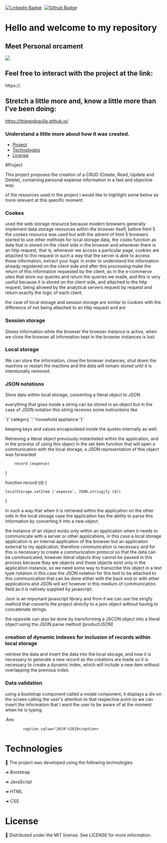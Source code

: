 [![Linkedin Badge](https://img.shields.io/badge/-LinkedIn-blue?style=flat-square&logo=Linkedin&logoColor=white&link=https://www.linkedin.com/in/thiagodepaulla/)](https://www.linkedin.com/in/thiagodepaulla/)   [![Github Badge](https://img.shields.io/badge/-Github-000?style=flat-square&logo=Github&logoColor=white&link=https://github.com/thiagodpaulla)](https://github.com/thiagodpaulla)

# Hello and welcome to my repository
## Meet Personal orcament

![](https:)

## Feel free to interact with the project at the link:
https://.

## Stretch a little more and, know a little more than I've been doing:


https://thiagodpaulla.github.io/

### Understand a little more about how it was created.



  * [Project](#project)
  * [Technologies](#technologies)
  * [License](#license)

#Project

This project proposes the creation of a CRUD (Create, Read, Update and Delete), containing personal expense information in a fast and objective way.



of the resources used in the project i would like to highlight some below as more relevant at this specific moment.

### Cookes



used the web storage resource because modern browsers generally implement data storage resources within the browser itself, before html 5 the cookes resource was used but with the advent of html 5 browsers started to use other methods for local storage data, the cooks function as data that is stored on the client side in the browser and whenever there is an http request, that is, whenever we access a particular page, cookies are attached to this request in such a way that the server is able to access these information, extract your logic in order to understand the information already registered on the client side and after this processing make the return of this information requested by the client, as in the e-commerce sites that store our queries and return the queries we made, and this is very useful because it is stored on the client side, and attached to the http request, being allowed by the analytical servers request by request and return exactly the logic of each client.

the case of local storage and session storage are similar to cookies with the difference of not being attached to an http request and are

### Session storage

Stores information while the browser the browser instance is active, when we close the browser all information kept in the browser instances is lost.



### Local storage

We can store the information, close the browser instances, shut down the machine or restart the machine and the data will remain stored until it is intentionally removed.







### JSON notations



Store data within local storage, converting a literal object to JSON

everything that goes inside a string can be stored in an object but in the case of JSON notation this string receives some instructions like

'{' category ':' household appliance '}'

keeping keys and values ​​encapsulated inside the quotes internally as well.





Retrieving a literal object previously instantiated within the application, and in the process of using this object in the set item function that will open a communication with the local storage, a JSON representation of this object was forwarded

        record (expense)

}

function record (d) {

    localStorage.setItem ('expense', JSON.stringify (d))

}

 in such a way that when it is retrieved within the application on the other side in the local storage case the application has the ability to parse this information by converting it into a new object.



the instance of an object exists only within an application when it needs to communicate with a server or other applications, in this case a local storage application is an internal application of the browser but an application external to my application, therefore communication is necessary and for this is necessary to create a communication protocol so that the data can be communicated, however literal objects they cannot be passed in this process because they are objects and these objects exist only in the application instance, so we need some way to transcribe this object in a text type notation in this case the JSON notation for this text to be attached to this communication that can be done either with the back end or with other applications and JSON will act however in this medium of communication field as it is natively supplied by javascript.

Json is an important javascript library and from it we can use the strigfy method that converts the project directly to a json object without having to concatenate strings.

 the opposite can also be done by transforming a JSCON object into a literal object using the JSON.parse method (productJSON)



 ### creation of dynamic indexes for inclusion of records within local storage



 retrieve the data and insert the data into the local storage, and now it is necessary to generate a new record as the creations are made so it is necessary to create a dynamic index, which will include a new item without overlapping the previous index.





 ### Data validation

 using a bootstrap component called a modal component, it displays a div on the screen calling the user's attention to that respective point so we can insert the information that I want the user to be aware of at the moment when he is typing.

 <option value="">Ano</option>

            <option value="2019">2019</option>


# Technologies

🚀 The project was developed using the following technologies

➜ Bootstrap

➜ JavaScript

➜ HTML

➜ CSS


# License
📂 Distributed under the MIT license. See LICENSE for more information.


